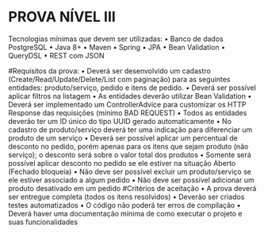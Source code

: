 # PROVA NÍVEL III
Tecnologias mínimas que devem ser utilizadas:
• Banco de dados PostgreSQL
• Java 8+
• Maven
• Spring
• JPA
• Bean Validation
• QueryDSL
• REST com JSON

#Requisitos da prova:
• Deverá ser desenvolvido um cadastro (Create/Read/Update/Delete/List com paginação)
para as seguintes entidades: produto/serviço, pedido e itens de pedido.
• Deverá ser possível aplicar filtros na listagem
• As entidades deverão utilizar Bean Validation
• Deverá ser implementado um ControllerAdvice para customizar os HTTP Response das
requisições (mínimo BAD REQUEST)
• Todos as entidades deverão ter um ID único do tipo UUID gerado automaticamente
• No cadastro de produto/serviço deverá ter uma indicação para diferenciar um produto de
um serviço
• Deverá ser possível aplicar um percentual de desconto no pedido, porém apenas para os
itens que sejam produto (não serviço); o desconto será sobre o valor total dos produtos
• Somente será possível aplicar desconto no pedido se ele estiver na situação Aberto
(Fechado bloqueia)
• Não deve ser possível excluir um produto/serviço se ele estiver associado a algum pedido
• Não deve ser possível adicionar um produto desativado em um pedido
#Critérios de aceitação
• A prova deverá ser entregue completa (todos os itens resolvidos)
• Deverão ser criados testes automatizados
• O código não poderá ter erros de compilação
• Deverá haver uma documentação mínima de como executar o projeto e suas
funcionalidades
